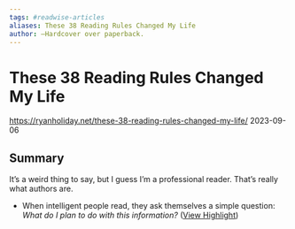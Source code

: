 ```yaml
---
tags: #readwise-articles
aliases: These 38 Reading Rules Changed My Life
author: –Hardcover over paperback.
---
```

# These 38 Reading Rules Changed My Life

https://ryanholiday.net/these-38-reading-rules-changed-my-life/
2023-09-06
## Summary
It’s a weird thing to say, but I guess I’m a professional reader. That’s really what authors are.

- When intelligent people read, they ask themselves a simple question: *What do I plan to do with this information?* ([View Highlight](https://read.readwise.io/read/01hafj08zebtwb50he0g6y65em))
